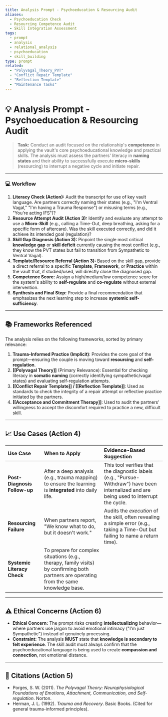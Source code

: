 ```yaml
---
title: Analysis Prompt - Psychoeducation & Resourcing Audit
aliases:
  - Psychoeducation Check
  - Resourcing Competence Audit
  - Skill Integration Assessment
tags:
  - prompt
  - analysis
  - relational_analysis
  - psychoeducation
  - skill_building
type: prompt
related:
  - "Polyvagal_Theory_PVT"
  - "Conflict Repair Template"
  - "Reflection Template"
  - "Maintenance Tasks"
---
```


<!-- @format -->

# 💡 Analysis Prompt - Psychoeducation & Resourcing Audit

> **Task:** Conduct an audit focused on the relationship's **competence** in applying the vault's core psychoeducational knowledge and practical skills. The analysis must assess the partners' literacy in **naming states** and their ability to successfully execute **micro-skills** (resourcing) to interrupt a negative cycle and initiate repair.

---

### 💻 Workflow

1.  **Literacy Check (Action):** Audit the transcript for use of key vault language. Are partners correctly naming their states (e.g., "I'm Ventral Vagal," "I'm having a Trauma Response") or misusing terms (e.g., "You're acting IFS")?
2.  **Resource Attempt Audit (Action 3):** Identify and evaluate any attempt to use a **Micro-Skill** (e.g., calling a Time-Out, deep breathing, asking for a specific form of aftercare). Was the skill executed correctly, and did it achieve its intended goal (regulation)?
3.  **Skill Gap Diagnosis (Action 3):** Pinpoint the single most critical **knowledge gap** or **skill deficit** currently causing the most conflict (e.g., they know the PVT states but fail to transition from Sympathetic to Ventral Vagal).
4.  **Template/Resource Referral (Action 3):** Based on the skill gap, provide a direct referral to a specific **Template**, **Framework**, or **Practice** within the vault that, if studied/used, will directly close the diagnosed gap.
5.  **Competence Score:** Assign a high/medium/low competence score for the system's ability to **self-regulate** and **co-regulate** without external intervention.
6.  **Synthesis and Final Step:** Provide a final recommendation that emphasizes the next learning step to increase **systemic self-sufficiency**.

---

## 📚 Frameworks Referenced

The analysis relies on the following frameworks, sorted by primary relevance:

1.  **Trauma-Informed Practice (Implicit)**: Provides the core goal of the prompt—ensuring the couple is moving toward **resourcing** and **self-regulation**.
2.  **[[Polyvagal Theory]]** (Primary Relevance): Essential for checking literacy in **somatic naming** (correctly identifying sympathetic/vagal states) and evaluating self-regulation attempts.
3.  **[[Conflict Repair Template]] / [[Reflection Template]]**: Used as standards to check the integrity of a repair attempt or reflective practice initiated by the partners.
4.  **[[Acceptance and Commitment Therapy]]**: Used to audit the partners' willingness to accept the discomfort required to practice a new, difficult skill.

---

## 📈 Use Cases (Action 4)

| Use Case                     | When to Apply                                                                                                                            | Evidence-Based Suggestion                                                                                                                 |
| :--------------------------- | :--------------------------------------------------------------------------------------------------------------------------------------- | :---------------------------------------------------------------------------------------------------------------------------------------- |
| **Post-Diagnosis Follow-up** | After a deep analysis (e.g., trauma mapping) to ensure the learning is **integrated** into daily life.                                   | This tool verifies that the diagnostic labels (e.g., "Pursue-Withdraw") have been internalized and are being used to interrupt the cycle. |
| **Resourcing Failure**       | When partners report, "We know what to do, but it doesn't work."                                                                         | Audits the _execution_ of the skill, often revealing a simple error (e.g., taking a Time-Out but failing to name a return time).          |
| **Systemic Literacy Check**  | To prepare for complex situations (e.g., therapy, family visits) by confirming both partners are operating from the same knowledge base. |

---

## ⚠️ Ethical Concerns (Action 6)

- **Ethical Concern:** The prompt risks creating **intellectualizing** behavior—where partners use jargon to avoid emotional intimacy ("I'm just Sympathetic") instead of genuinely processing.
- **Constraint:** The analysis **MUST** state that **knowledge is secondary to felt experience**. The skill audit must always confirm that the psychoeducational language is being used to create **compassion and connection**, not emotional distance.

---

## 📖 Citations (Action 5)

- Porges, S. W. (2011). _The Polyvagal Theory: Neurophysiological Foundations of Emotions, Attachment, Communication, and Self-regulation_. Norton.
- Herman, J. L. (1992). _Trauma and Recovery_. Basic Books. (Cited for general trauma-informed principles).
